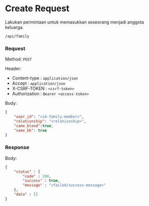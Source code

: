 # Create Request

Lakukan permintaan untuk memasukkan seseorang menjadi anggota keluarga.

```
/api/family
```

### Request

Method: ``POST``

Header:
- Content-type : ``application/json``
- Accept : ``application/json``
- X-CSRF-TOKEN : ``<csrf-token>``
- Authorization : ``Bearer <access-token>``

Body: 
```json
{
	"user_id": "<id-family-member>",
	"relationship": "<relationship>",
	"same_blood":true,
	"same_kk": true
}
```

### Response

Body: 
```json
{
	"status" : {
		"code" : 200,
		"success" : true,
		"message" : "<failed/success-message>"
	},
	"data" : []
}
```

